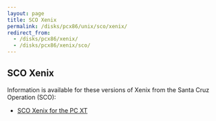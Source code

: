 ```yaml
---
layout: page
title: SCO Xenix
permalink: /disks/pcx86/unix/sco/xenix/
redirect_from:
  - /disks/pcx86/xenix/
  - /disks/pcx86/xenix/sco/
---
```


SCO Xenix
---

Information is available for these versions of Xenix from the Santa Cruz Operation (SCO):

* [SCO Xenix for the PC XT](8086/)
